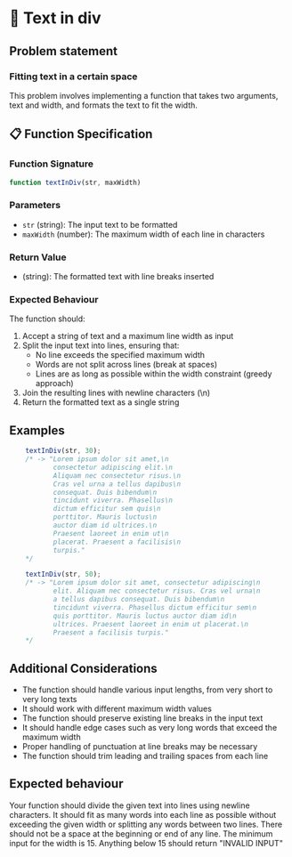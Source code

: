 # 📜 Text in div

## Problem statement

### Fitting text in a certain space

This problem involves implementing a function that takes two arguments, text and width, and formats the text to fit the width.

## 📋 Function Specification

### Function Signature
```javascript
function textInDiv(str, maxWidth)
```

### Parameters
- `str` (string): The input text to be formatted
- `maxWidth` (number): The maximum width of each line in characters

### Return Value
- (string): The formatted text with line breaks inserted

### Expected Behaviour
The function should:

1. Accept a string of text and a maximum line width as input
2. Split the input text into lines, ensuring that:
   - No line exceeds the specified maximum width
   - Words are not split across lines (break at spaces)
   - Lines are as long as possible within the width constraint (greedy approach)
3. Join the resulting lines with newline characters (\n)
4. Return the formatted text as a single string

## Examples

```js
    textInDiv(str, 30);
    /* -> "Lorem ipsum dolor sit amet,\n
           consectetur adipiscing elit.\n
           Aliquam nec consectetur risus.\n
           Cras vel urna a tellus dapibus\n
           consequat. Duis bibendum\n
           tincidunt viverra. Phasellus\n
           dictum efficitur sem quis\n
           porttitor. Mauris luctus\n
           auctor diam id ultrices.\n
           Praesent laoreet in enim ut\n
           placerat. Praesent a facilisis\n
           turpis."
    */
```
```js
    textInDiv(str, 50);
    /* -> "Lorem ipsum dolor sit amet, consectetur adipiscing\n
           elit. Aliquam nec consectetur risus. Cras vel urna\n
           a tellus dapibus consequat. Duis bibendum\n
           tincidunt viverra. Phasellus dictum efficitur sem\n
           quis porttitor. Mauris luctus auctor diam id\n
           ultrices. Praesent laoreet in enim ut placerat.\n
           Praesent a facilisis turpis."
    */

```


## Additional Considerations
- The function should handle various input lengths, from very short to very long texts
- It should work with different maximum width values
- The function should preserve existing line breaks in the input text
- It should handle edge cases such as very long words that exceed the maximum width
- Proper handling of punctuation at line breaks may be necessary
- The function should trim leading and trailing spaces from each line

## Expected behaviour

Your function should divide the given text into lines using newline characters. It should fit as many words into each line as possible without exceeding the given width or splitting any words between two lines. There should not be a space at the beginning or end of any line. The minimum input for the width is 15. Anything below 15 should return "INVALID INPUT"

